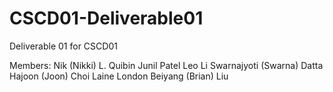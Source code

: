 # CSCD01-Deliverable01
Deliverable 01 for CSCD01

Members:
Nik (Nikki) L. Quibin
Junil Patel
Leo Li
Swarnajyoti (Swarna) Datta
Hajoon (Joon) Choi
Laine London
Beiyang (Brian) Liu
